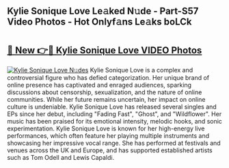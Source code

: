 ## Kylie Sonique Love Le𝚊ked N𝚞de - Part-S57 Video Photos - Hot Onlyf𝚊ns Le𝚊ks boLCk

# <h2><a href="http://ac32864.deff.icu/?id=Kylie+Sonique+Love">🔗 New 👉🔴 Kylie Sonique Love VIDEO Photos</a></h2>

[![Kylie Sonique Love N𝚞des](https://i.imgur.com/rIISA9y.gif)](http://ac32864.deff.icu/?id=Kylie+Sonique+Love)
Kylie Sonique Love is a complex and controversial figure who has defied categorization. Her unique brand of online presence has captivated and enraged audiences, sparking discussions about censorship, sexualization, and the nature of online communities. While her future remains uncertain, her impact on online culture is undeniable. Kylie Sonique Love has released several singles and EPs since her debut, including "Fading Fast", "Ghost", and "Wildflower". Her music has been praised for its emotional intensity, melodic hooks, and sonic experimentation. Kylie Sonique Love is known for her high-energy live performances, which often feature her playing multiple instruments and showcasing her impressive vocal range. She has performed at festivals and venues across the UK and Europe, and has supported established artists such as Tom Odell and Lewis Capaldi.
